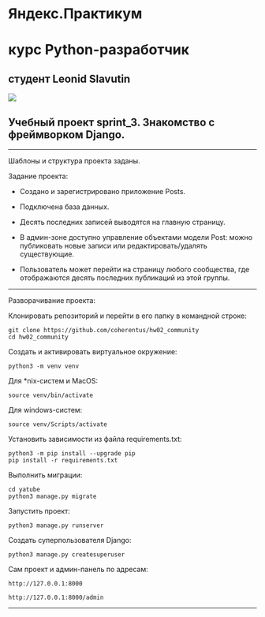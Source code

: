 # Яндекс.Практикум

# курс Python-разработчик

## студент  Leonid Slavutin

![](https://avatars.githubusercontent.com/u/86873729?s=400&u=79ca75646b1a1eb2fade4f19d435a8ba65a1fe58&v=4)

## Учебный проект sprint_3.  Знакомство с фреймворком Django.

***

Шаблоны и структура проекта заданы.

Задание проекта:

* Создано и зарегистрировано приложение Posts.
 
* Подключена база данных.
 
* Десять последних записей выводятся на главную страницу.

* В админ-зоне доступно управление объектами модели Post: можно публиковать новые записи или редактировать/удалять существующие.

* Пользователь может перейти на страницу любого сообщества, где отображаются десять последних публикаций из этой группы.

***

Разворачивание проекта:

Клонировать репозиторий и перейти в его папку в командной строке:

```
git clone https://github.com/coherentus/hw02_community
cd hw02_community
```

Cоздать и активировать виртуальное окружение:

```
python3 -m venv venv
```

Для *nix-систем и MacOS:

```
source venv/bin/activate
```

Для windows-систем:

```
source venv/Scripts/activate
```

Установить зависимости из файла requirements.txt:

```
python3 -m pip install --upgrade pip
pip install -r requirements.txt
```

Выполнить миграции:

```
cd yatube
python3 manage.py migrate
```

Запустить проект:

```
python3 manage.py runserver
```

Создать суперпользователя Django:

```
python3 manage.py createsuperuser
```

Сам проект и админ-панель по адресам:

```
http://127.0.0.1:8000

http://127.0.0.1:8000/admin
```

***
